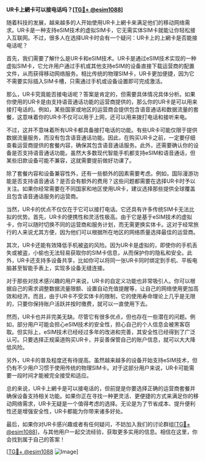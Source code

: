 **UR卡上網卡可以接电话吗？[[TG💪+ @esim1088](https://t.me/s/esim1088)]**

随着科技的发展，越来越多的人开始使用UR卡上網卡来满足他们的移动网络需求。UR卡是一种支持eSIM技术的虚拟SIM卡，它无需实体SIM卡就能让你轻松接入互联网。不过，很多人在选择UR卡时会有一个疑问：UR卡上的上網卡是否能接电话呢？

首先，我们需要了解什么是UR卡和eSIM技术。UR卡是通过eSIM技术实现的一种虚拟SIM卡，它允许用户通过手机或其他支持eSIM的设备直接下载运营商的配置文件，从而获得移动网络服务。相比传统的物理SIM卡，UR卡更加便捷，因为它不需要实际插入SIM卡槽，只需通过手机或设备设置即可完成激活。

那么，UR卡究竟能否接电话呢？答案是肯定的，但需要具体情况具体分析。如果你使用的UR卡是由支持语音通话功能的运营商提供的，那么你的UR卡是可以用来接打电话的。例如，某些国家或地区的运营商会提供包含语音通话和数据流量的套餐，这意味着你的UR卡不仅可以用于上网，还可以用来拨打电话和接听来电。

不过，这并不意味着所有UR卡都具备接打电话的功能。有些UR卡可能仅限于提供数据流量服务，而没有包含语音通话功能。因此，在购买UR卡之前，一定要仔细查看运营商提供的套餐内容，确保其包含语音通话服务。此外，还需要确认你的设备是否支持语音通话功能。虽然大多数现代智能手机都支持eSIM和语音通话，但某些旧款设备可能不兼容，这就需要提前做好功课了。

除了套餐内容和设备兼容性外，还有一些额外的因素需要考虑。例如，国际漫游功能是否支持语音通话？是否会有额外的费用？这些问题都需要在选择UR卡时予以关注。如果你经常需要在不同国家和地区使用UR卡，建议选择那些提供全球覆盖且包含语音通话服务的运营商。

当然，UR卡的优点不仅仅在于它可以接打电话。它还具有许多传统SIM卡无法比拟的优势。首先，UR卡的便携性和灵活性极高。由于它是基于eSIM技术的虚拟卡，你可以随时切换不同的运营商和服务计划，而无需更换实体卡。这对于经常旅行的人来说尤其方便，因为他们可以根据所在地区的网络质量选择最佳的运营商。

其次，UR卡还能有效降低手机被盗的风险。因为UR卡是虚拟的，即使你的手机丢失或被盗，小偷也无法轻易获取你的SIM卡信息，从而保护你的隐私和安全。此外，UR卡还支持多设备共享，比如你可以将同一张UR卡同时绑定到手机、平板电脑甚至智能手表上，实现多设备无缝连接。

对于那些对技术感兴趣的用户来说，UR卡的自定义功能也非常吸引人。你可以根据自己的需求调整数据流量限额、设置自动充值提醒等，让自己的网络使用更加高效和经济。而且，由于UR卡不受实体卡的限制，它的使用寿命理论上几乎是无限的，只要你保持账户活跃并按时缴费，就可以一直使用下去。

然而，UR卡也并非完美无缺。尽管它有很多优点，但也存在一些潜在的问题。例如，部分用户可能会担心eSIM技术的安全性，担心自己的个人信息会被黑客窃取。但实际上，eSIM技术已经经过多年的改进和完善，其安全性已经得到了广泛认可。只要选择正规渠道购买UR卡，并妥善保管自己的账户信息，就可以大大降低风险。

另外，UR卡的普及程度还有待提高。虽然越来越多的设备开始支持eSIM技术，但仍有不少用户习惯于使用传统的物理SIM卡。对于这部分用户来说，UR卡可能需要一段时间才能被完全接受和适应。

总的来说，UR卡上網卡是可以接电话的，但前提是你要选择正确的运营商套餐并确保设备支持相关功能。如果你正在寻找一种更灵活、更便捷的方式来满足你的移动网络需求，UR卡无疑是一个值得考虑的选择。无论是为了节省成本、提升便利性还是增强安全性，UR卡都能为你带来诸多好处。

最后，如果你对UR卡感兴趣或者有任何疑问，不妨加入我们的讨论群组[[TG💪+ @esim1088](https://t.me/s/esim1088)]，与其他用户一起交流经验，获取更多实用的信息。相信在这里，你会找到属于自己的答案！

[[TG💪+ @esim1088](https://t.me/s/esim1088) ![Image](https://i.postimg.cc/4NQfJmqS/Snipaste-2025-05-13-00-14-12.png)]